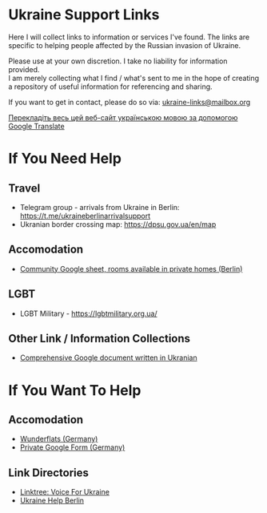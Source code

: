 # Ukraine Support Links
Here I will collect links to information or services I've found. 
The links are specific to helping people affected by the Russian invasion of Ukraine. 

Please use at your own discretion. I take no liability for information provided.    
I am merely collecting what I find / what's sent to me in the hope of creating a repository of useful information for referencing and sharing.  

If you want to get in contact, please do so via: <a href="mailto:ukraine-links@mailbox.org">ukraine-links@mailbox.org</a>

<a href="http://translate.google.com/translate?js=n&sl=auto&tl=uk&u=https://tillmanjex.github.io/Ukraine-support-links/">Перекладіть весь цей веб-сайт українською мовою за допомогою Google Translate </a>

# If You Need Help
## Travel
- Telegram group - arrivals from Ukraine in Berlin: <a href="https://t.me/ukraineberlinarrivalsupport">https://t.me/ukraineberlinarrivalsupport</a>   
- Ukranian border crossing map: <a href="https://dpsu.gov.ua/en/map">https://dpsu.gov.ua/en/map</a>

## Accomodation
- <a href="https://docs.google.com/spreadsheets/d/1yc4aHGTkGnX3O5_hdvUK36iMGCL60NIr40NlwL4pMYA/edit#gid=0">Community Google sheet, rooms available in private homes (Berlin)</a>

## LGBT
- LGBT Military - <a href="https://lgbtmilitary.org.ua/">https://lgbtmilitary.org.ua/</a>

## Other Link / Information Collections
- <a href="https://docs.google.com/document/d/1ng3-JK_kuwS7CBlLiPEOlf_VoVkiUf-niBxqguRwxWM/edit">Comprehensive Google document written in Ukranian</a>


# If You Want To Help

## Accomodation
- <a href="https://wunderflats.com/page/ukraine/landlords-who-help-en">Wunderflats (Germany)</a>   
- <a href="https://docs.google.com/forms/d/e/1FAIpQLScbNEpZ_wy63lRNiwWR7BXeEoH7VC4ulhI725Qc14JUutjH9Q/viewform">Private Google Form (Germany)</a>

## Link Directories
- <a href="https://linktr.ee/voiceforukraine">Linktree: Voice For Ukraine</a>    
- <a href="https://linktr.ee/ukrainehelpberlin">Ukraine Help Berlin</a>


